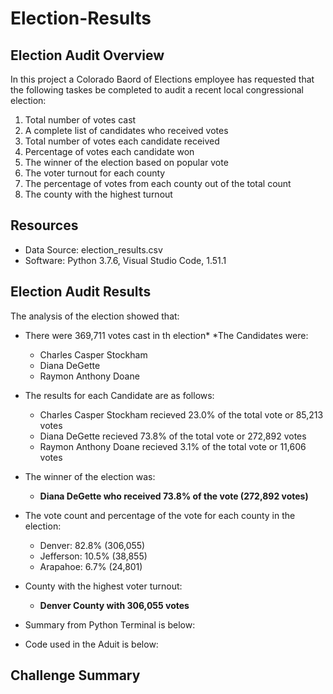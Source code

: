 # Election-Results

## Election Audit Overview
In this project a Colorado Baord of Elections employee has requested that the following taskes be completed to audit a recent local congressional election:

1. Total number of votes cast
2. A complete list of candidates who received votes
3. Total number of votes each candidate received
4. Percentage of votes each candidate won
5. The winner of the election based on popular vote
6. The voter turnout for each county
7. The percentage of votes from each county out of the total count
8. The county with the highest turnout

## Resources
* Data Source: election_results.csv
* Software: Python 3.7.6, Visual Studio Code, 1.51.1

## Election Audit Results 
The analysis of the election showed that:

* There were 369,711 votes cast in th election*
*The Candidates were:
  * Charles Casper Stockham
  * Diana DeGette
  * Raymon Anthony Doane 

* The results for each Candidate are as follows:
  * Charles Casper Stockham recieved 23.0% of the total vote or 85,213 votes
  * Diana DeGette recieved 73.8% of the total vote or 272,892 votes
  * Raymon Anthony Doane recieved 3.1% of the total vote or 11,606 votes
  
* The winner of the election was:
  * **Diana DeGette who received 73.8% of the vote (272,892 votes)**
  
* The vote count and percentage of the vote for each county in the election:
  * Denver: 82.8% (306,055)
  * Jefferson: 10.5% (38,855)
  * Arapahoe: 6.7% (24,801)

* County with the highest voter turnout:
  * **Denver County with 306,055 votes**

* Summary from Python Terminal is below:

* Code used in the Aduit is below:

## Challenge Summary
